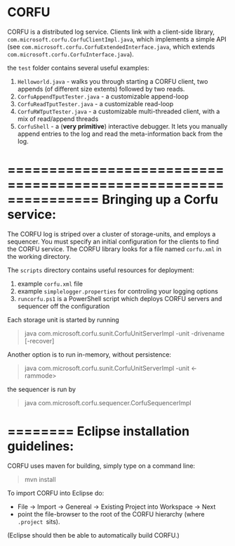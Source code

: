 CORFU
=====

CORFU is a distributed log service. 
Clients link with a client-side library, `com.microsoft.corfu.CorfuClientImpl.java`, 
which implements a simple API (see `com.microsoft.corfu.CorfuExtendedInterface.java`, 
    which extends `com.microsoft.corfu.CorfuInterface.java`).

the `test` folder contains several useful examples:
1. `Helloworld.java`  - walks you through starting a CORFU client, two appends (of different size extents) followed by two reads. 
2. `CorfuAppendTputTester.java` - a customizable append-loop
3. `CorfuReadTputTester.java` - a customizable read-loop
4. `CorfuRWTputTester.java` - a customizable multi-threaded client, with a mix of read/append threads
5. `CorfuShell` - a (**very primitive**) interactive debugger. It lets you manually append entries to the log and read the meta-information back from the log.

=============================================================== 
Bringing up a Corfu service:
==============================================================

The CORFU log is striped over a cluster of storage-units, and employs a sequencer. You must specify an initial configuration for the clients to find the CORFU service. The CORFU library looks for a file named `corfu.xml` in the working directory.

The `scripts` directory contains useful resources for deployment:

1. example `corfu.xml` file
2. example `simplelogger.properties` for controling your logging options
3. `runcorfu.ps1` is a PowerShell script which deploys CORFU servers and sequencer off the configuration


Each storage unit is started by running

>    java com.microsoft.corfu.sunit.CorfuUnitServerImpl -unit <unit num> -drivename <drivename> [-recover]

Another option is to run in-memory, without persistence:

>	java com.microsoft.corfu.sunit.CorfuUnitServerImpl -unit <unit num> <-rammode>
       
the sequencer is run by

>	java com.microsoft.corfu.sequencer.CorfuSequencerImpl


========
Eclipse installation guidelines:    
================================================================
CORFU uses maven for building, simply type on a command line: 
> mvn install 

To import CORFU into Eclipse do:

- File -> Import -> Genereal -> Existing Project into Workspace -> Next
- point the file-browser to the root of the CORFU hierarchy (where `.project `sits).

(Eclipse should then be able to automatically build CORFU.)

